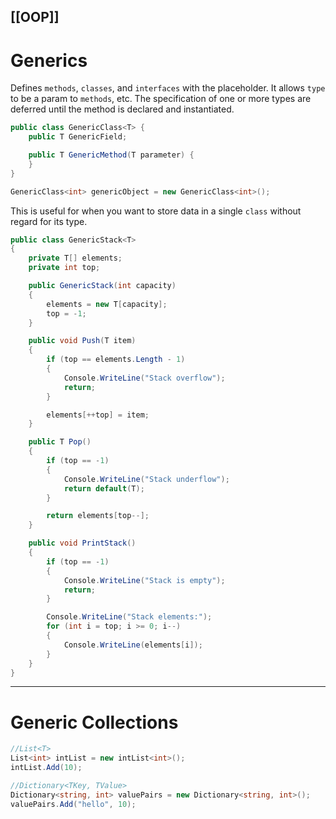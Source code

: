 [[OOP]]
---
# Generics
Defines `methods`, `classes`, and `interfaces` with the placeholder. It allows `type` to be a param to `methods`, etc.
The specification of one or more types are deferred until the method is declared and instantiated.

```csharp
public class GenericClass<T> {
	public T GenericField;

	public T GenericMethod(T parameter) {
	}
}
```

```csharp
GenericClass<int> genericObject = new GenericClass<int>();
```

This is useful for when you want to store data in a single `class` without regard for its type.

```csharp
public class GenericStack<T>
{
    private T[] elements;
    private int top;

    public GenericStack(int capacity)
    {
        elements = new T[capacity];
        top = -1;
    }

    public void Push(T item)
    {
        if (top == elements.Length - 1)
        {
            Console.WriteLine("Stack overflow");
            return;
        }

        elements[++top] = item;
    }

    public T Pop()
    {
        if (top == -1)
        {
            Console.WriteLine("Stack underflow");
            return default(T);
        }

        return elements[top--];
    }

    public void PrintStack()
    {
        if (top == -1)
        {
            Console.WriteLine("Stack is empty");
            return;
        }

        Console.WriteLine("Stack elements:");
        for (int i = top; i >= 0; i--)
        {
            Console.WriteLine(elements[i]);
        }
    }
}
```

---
# Generic Collections
```csharp
//List<T>
List<int> intList = new intList<int>();
intList.Add(10);
```

```csharp
//Dictionary<TKey, TValue>
Dictionary<string, int> valuePairs = new Dictionary<string, int>();
valuePairs.Add("hello", 10);
```